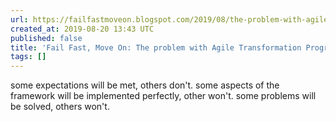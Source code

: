 ```yaml
---
url: https://failfastmoveon.blogspot.com/2019/08/the-problem-with-agile-transformation.html?m=1
created_at: 2019-08-20 13:43 UTC
published: false
title: 'Fail Fast, Move On: The problem with Agile Transformation Programs'
tags: []
---
```


some expectations will be met, others don't.
some aspects of the framework will be implemented perfectly, other won't.
some problems will be solved, others won't.
